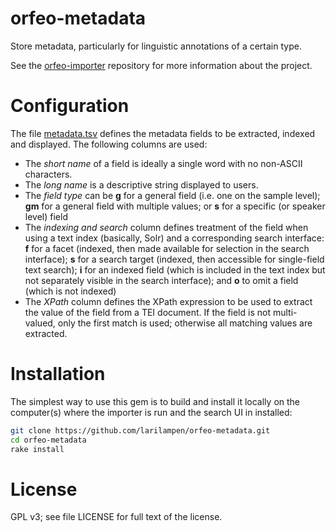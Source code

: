 # orfeo-metadata

Store metadata, particularly for linguistic annotations of a certain type.

See the [orfeo-importer](https://github.com/larilampen/orfeo-importer)
repository for more information about the project.


# Configuration

The file [metadata.tsv](data/metadata.tsv) defines the metadata fields
to be extracted, indexed and displayed. The following columns are
used:

 - The *short name* of a field is ideally a single word with no
   non-ASCII characters.
 - The *long name* is a descriptive string displayed to users.
 - The *field type* can be **g** for a general field (i.e. one on the
   sample level); **gm** for a general field with multiple values; or
   **s** for a specific (or speaker level) field
 - The *indexing and search* column defines treatment of the field
   when using a text index (basically, Solr) and a corresponding
   search interface: **f** for a facet (indexed, then made available
   for selection in the search interface); **s** for a search target
   (indexed, then accessible for single-field text search); **i** for
   an indexed field (which is included in the text index but not
   separately visible in the search interface); and **o** to omit a
   field (which is not indexed)
 - The *XPath* column defines the XPath expression to be used to
   extract the value of the field from a TEI document. If the field is
   not multi-valued, only the first match is used; otherwise all
   matching values are extracted.


# Installation

The simplest way to use this gem is to build and install it locally on
the computer(s) where the importer is run and the search UI in
installed:

```sh
git clone https://github.com/larilampen/orfeo-metadata.git
cd orfeo-metadata
rake install
```


# License

GPL v3; see file LICENSE for full text of the license.
